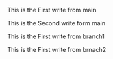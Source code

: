 This is the First write from main

This is the Second write form main

This is the First write from branch1

This is the First write from brnach2
